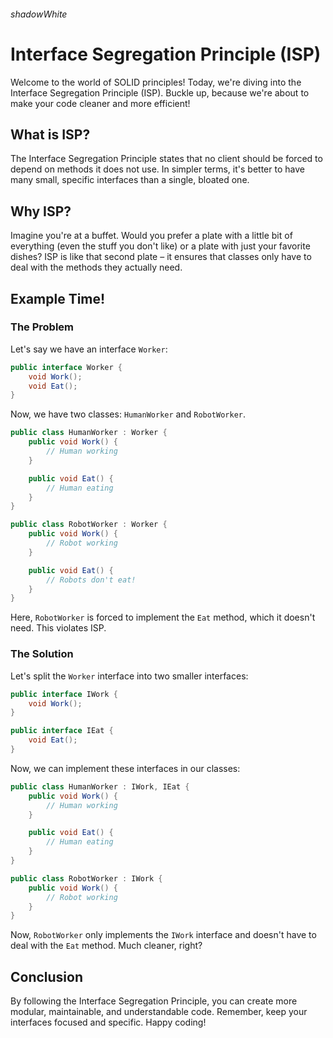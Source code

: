 ###### shadowWhite
# Interface Segregation Principle (ISP)

Welcome to the world of SOLID principles! Today, we're diving into the Interface Segregation Principle (ISP). Buckle up, because we're about to make your code cleaner and more efficient!

## What is ISP?

The Interface Segregation Principle states that no client should be forced to depend on methods it does not use. In simpler terms, it's better to have many small, specific interfaces than a single, bloated one.

## Why ISP?

Imagine you're at a buffet. Would you prefer a plate with a little bit of everything (even the stuff you don't like) or a plate with just your favorite dishes? ISP is like that second plate – it ensures that classes only have to deal with the methods they actually need.

## Example Time!

### The Problem

Let's say we have an interface `Worker`:

```csharp
public interface Worker {
    void Work();
    void Eat();
}
```

Now, we have two classes: `HumanWorker` and `RobotWorker`.

```csharp
public class HumanWorker : Worker {
    public void Work() {
        // Human working
    }

    public void Eat() {
        // Human eating
    }
}

public class RobotWorker : Worker {
    public void Work() {
        // Robot working
    }

    public void Eat() {
        // Robots don't eat!
    }
}
```

Here, `RobotWorker` is forced to implement the `Eat` method, which it doesn't need. This violates ISP.

### The Solution

Let's split the `Worker` interface into two smaller interfaces:

```csharp
public interface IWork {
    void Work();
}

public interface IEat {
    void Eat();
}
```

Now, we can implement these interfaces in our classes:

```csharp
public class HumanWorker : IWork, IEat {
    public void Work() {
        // Human working
    }

    public void Eat() {
        // Human eating
    }
}

public class RobotWorker : IWork {
    public void Work() {
        // Robot working
    }
}
```

Now, `RobotWorker` only implements the `IWork` interface and doesn't have to deal with the `Eat` method. Much cleaner, right?

## Conclusion

By following the Interface Segregation Principle, you can create more modular, maintainable, and understandable code. Remember, keep your interfaces focused and specific. Happy coding!
